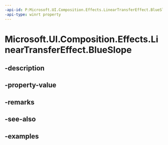 ```yaml
---
-api-id: P:Microsoft.UI.Composition.Effects.LinearTransferEffect.BlueSlope
-api-type: winrt property
---
```


# Microsoft.UI.Composition.Effects.LinearTransferEffect.BlueSlope

<!--
public float BlueSlope { get; set; }
-->


## -description

## -property-value

## -remarks

## -see-also

## -examples



